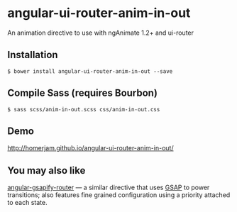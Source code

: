 # angular-ui-router-anim-in-out

An animation directive to use with ngAnimate 1.2+ and ui-router


## Installation

`$ bower install angular-ui-router-anim-in-out --save`


## Compile Sass (requires Bourbon)

`$ sass scss/anim-in-out.scss css/anim-in-out.css`


## Demo

http://homerjam.github.io/angular-ui-router-anim-in-out/

## You may also like

[angular-gsapify-router](https://github.com/homerjam/angular-gsapify-router) — a similar directive that uses [GSAP](http://greensock.com/) to power transitions; also features fine grained configuration using a priority attached to each state.
